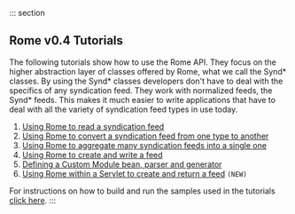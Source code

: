 ::: section
## Rome v0.4 Tutorials

The following tutorials show how to use the Rome API. They focus on the
higher abstraction layer of classes offered by Rome, what we call the
Synd\* classes. By using the Synd\* classes developers don\'t have to
deal with the specifics of any syndication feed. They work with
normalized feeds, the Synd\* feeds. This makes it much easier to write
applications that have to deal with all the variety of syndication feed
types in use today.

1.  [Using Rome to read a syndication
    feed](../../../HowRomeWorks/RomeV0.4TutorialUsingRomeToReadASyndicationFeed.html)
2.  [Using Rome to convert a syndication feed from one type to
    another](../../../HowRomeWorks/RomeV0.4TutorialUsingRomeToConvertASyndicationFeedFromOneTypeToAnother.html)
3.  [Using Rome to aggregate many syndication feeds into a single
    one](../../../HowRomeWorks/RomeV0.4TutorialUsingRomeToAggregateManySyndicationFeedsIntoASingleOne.html)
4.  [Using Rome to create and write a
    feed](../../../HowRomeWorks/RomeV0.4TutorialUsingRomeToCreateAndWriteASyndicationFeed.html)
5.  [Defining a Custom Module bean, parser and
    generator](../../../HowRomeWorks/RomeV0.4TutorialDefiningACustomModuleBeanParserAndGenerator.html)
6.  [Using Rome within a Servlet to create and return a
    feed](./RomeV0.4TutorialUsingRomeWithinAServletToCreateAndReturnAFeed.html)
    `(NEW)`

For instructions on how to build and run the samples used in the
tutorials [click
here](./RomeV0.4HowToBuildAndRunTheTutorialsSampleCode.html).
:::
